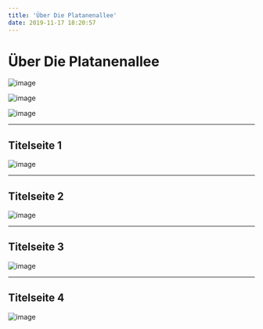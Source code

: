 ```yaml
---
title: 'Über Die Platanenallee'
date: 2019-11-17 18:20:57
---
```


# Über Die Platanenallee

![image](downloads/100_1831.JPG)

![image](downloads/100_1830.JPG)

![image](downloads/100_1829.JPG)


----

## Titelseite 1

<full>![image](downloads/Seite-1.jpg)</full>

----

## Titelseite 2

<full>![image](downloads/Seite-2.jpg)</full>

----

## Titelseite 3

<full>![image](downloads/Seitel-3.jpg)</full>

----

## Titelseite 4

<full>![image](downloads/Seite-4.jpg)</full>

